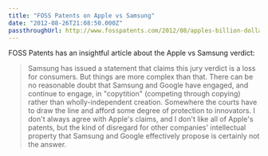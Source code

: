 ```yaml
---
title: "FOSS Patents on Apple vs Samsung"
date: "2012-08-26T21:08:50.000Z"
passthroughUrl: http://www.fosspatents.com/2012/08/apples-billion-dollar-win-over-samsung.html
---
```


FOSS Patents has an insightful article about the Apple vs Samsung verdict:

> Samsung has issued a statement that claims this jury verdict is a loss for consumers. But things are more complex than that. There can be no reasonable doubt that Samsung and Google have engaged, and continue to engage, in "copytition" (competing through copying) rather than wholly-independent creation. Somewhere the courts have to draw the line and afford some degree of protection to innovators. I don't always agree with Apple's claims, and I don't like all of Apple's patents, but the kind of disregard for other companies' intellectual property that Samsung and Google effectively propose is certainly not the answer.